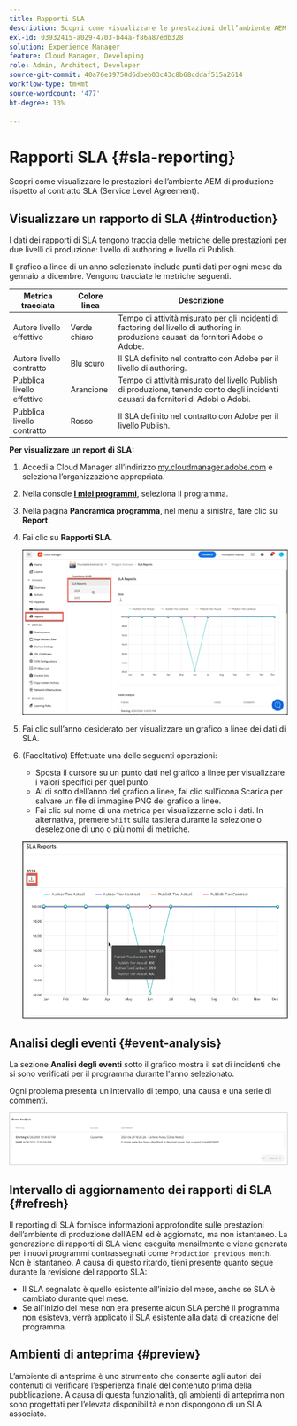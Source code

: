 ```yaml
---
title: Rapporti SLA
description: Scopri come visualizzare le prestazioni dell’ambiente AEM di produzione rispetto al contratto del livello di servizio.
exl-id: 03932415-a029-4703-b44a-f86a87edb328
solution: Experience Manager
feature: Cloud Manager, Developing
role: Admin, Architect, Developer
source-git-commit: 40a76e39750d6dbeb03c43c8b68cddaf515a2614
workflow-type: tm+mt
source-wordcount: '477'
ht-degree: 13%

---
```



# Rapporti SLA {#sla-reporting}

Scopri come visualizzare le prestazioni dell’ambiente AEM di produzione rispetto al contratto SLA (Service Level Agreement).

## Visualizzare un rapporto di SLA {#introduction}

I dati dei rapporti di SLA tengono traccia delle metriche delle prestazioni per due livelli di produzione: livello di authoring e livello di Publish.

Il grafico a linee di un anno selezionato include punti dati per ogni mese da gennaio a dicembre. Vengono tracciate le metriche seguenti.

| Metrica tracciata | Colore linea | Descrizione |
| --- | --- | --- |
| Autore livello effettivo | Verde chiaro | Tempo di attività misurato per gli incidenti di factoring del livello di authoring in produzione causati da fornitori Adobe o Adobe. |
| Autore livello contratto | Blu scuro | Il SLA definito nel contratto con Adobe per il livello di authoring. |
| Pubblica livello effettivo | Arancione | Tempo di attività misurato del livello Publish di produzione, tenendo conto degli incidenti causati da fornitori di Adobi o Adobi. |
| Pubblica livello contratto | Rosso | Il SLA definito nel contratto con Adobe per il livello Publish. |

**Per visualizzare un report di SLA:**

1. Accedi a Cloud Manager all’indirizzo [my.cloudmanager.adobe.com](https://my.cloudmanager.adobe.com/) e seleziona l’organizzazione appropriata.

1. Nella console **[I miei programmi](/help/implementing/cloud-manager/navigation.md#my-programs)**, seleziona il programma.

1. Nella pagina **Panoramica programma**, nel menu a sinistra, fare clic su **Report**.

1. Fai clic su **Rapporti SLA**.

   ![Grafico a linee del report di SLA](/help/implementing/cloud-manager/assets/cm-sla-report.png)

1. Fai clic sull’anno desiderato per visualizzare un grafico a linee dei dati di SLA.

1. (Facoltativo) Effettuate una delle seguenti operazioni:

   * Sposta il cursore su un punto dati nel grafico a linee per visualizzare i valori specifici per quel punto.
   * Al di sotto dell’anno del grafico a linee, fai clic sull’icona Scarica per salvare un file di immagine PNG del grafico a linee.
   * Fai clic sul nome di una metrica per visualizzarne solo i dati. In alternativa, premere `Shift` sulla tastiera durante la selezione o deselezione di uno o più nomi di metriche.

   ![Visualizzazione dei dati dettagliati](/help/implementing/cloud-manager/assets/cm-sla-download.png)

## Analisi degli eventi {#event-analysis}

La sezione **Analisi degli eventi** sotto il grafico mostra il set di incidenti che si sono verificati per il programma durante l&#39;anno selezionato.

Ogni problema presenta un intervallo di tempo, una causa e una serie di commenti.

![Esempio di analisi degli eventi](assets/sla-reporting-c.png)

## Intervallo di aggiornamento dei rapporti di SLA {#refresh}

Il reporting di SLA fornisce informazioni approfondite sulle prestazioni dell’ambiente di produzione dell’AEM ed è aggiornato, ma non istantaneo. La generazione di rapporti di SLA viene eseguita mensilmente e viene generata per i nuovi programmi contrassegnati come `Production previous month`. Non è istantaneo. A causa di questo ritardo, tieni presente quanto segue durante la revisione del rapporto SLA:

* Il SLA segnalato è quello esistente all’inizio del mese, anche se SLA è cambiato durante quel mese.
* Se all&#39;inizio del mese non era presente alcun SLA perché il programma non esisteva, verrà applicato il SLA esistente alla data di creazione del programma.

## Ambienti di anteprima {#preview}

L’ambiente di anteprima è uno strumento che consente agli autori dei contenuti di verificare l’esperienza finale del contenuto prima della pubblicazione. A causa di questa funzionalità, gli ambienti di anteprima non sono progettati per l’elevata disponibilità e non dispongono di un SLA associato.
